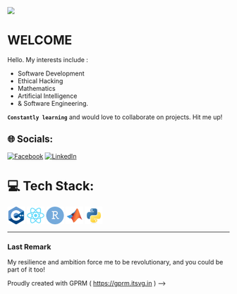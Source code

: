 ![](https://komarev.com/ghpvc/?username=Katleho-Nyoni)
# WELCOME
<!--**Katleho-Nyoni/Katleho-Nyoni** is a ✨ _special_ ✨ repository because its `README.md` (this file) appears on your GitHub profile.-->
Hello. My interests include :  
- Software Development
- Ethical Hacking
- Mathematics
- Artificial Intelligence                                                                  
- & Software Engineering.

**`Constantly learning`** and would love to collaborate on projects. Hit me up!                         

## 🌐 Socials:
[![Facebook](https://img.shields.io/badge/Facebook-%231877F2.svg?logo=Facebook&logoColor=white)](https://facebook.com/LordKPN) [![LinkedIn](https://img.shields.io/badge/LinkedIn-%230077B5.svg?logo=linkedin&logoColor=white)](https://linkedin.com/in/katleho-nyoni/)
 
# 💻 Tech Stack:
<a href="https://isocpp.org/" target="_blank"><img src="https://raw.githubusercontent.com/devicons/devicon/master/icons/cplusplus/cplusplus-original.svg" alt="C++" width="40" height="40"/></a>
<a href="https://reactjs.org/" target="_blank"><img src="https://raw.githubusercontent.com/devicons/devicon/master/icons/react/react-original.svg" alt="React" width="40" height="40"/></a>
<a href="https://posit.co/downloads/" target="_blank"><img src="https://raw.githubusercontent.com/devicons/devicon/master/icons/rstudio/rstudio-original.svg" alt="RStudio" width="40" height="40"/></a>
<a href="https://www.mathworks.com" target="_blank"><img src="https://raw.githubusercontent.com/devicons/devicon/master/icons/matlab/matlab-original.svg" alt="MATLAB" width="40" height="40"/></a>
<a href="https://www.python.org" target="_blank"><img src="https://raw.githubusercontent.com/devicons/devicon/master/icons/python/python-original.svg" alt="Python" width="40" height="40"/></a>
 
---
### Last Remark
My resilience and ambition force me to be revolutionary, and you could be part of it too!  
 
 Proudly created with GPRM ( https://gprm.itsvg.in ) -->
